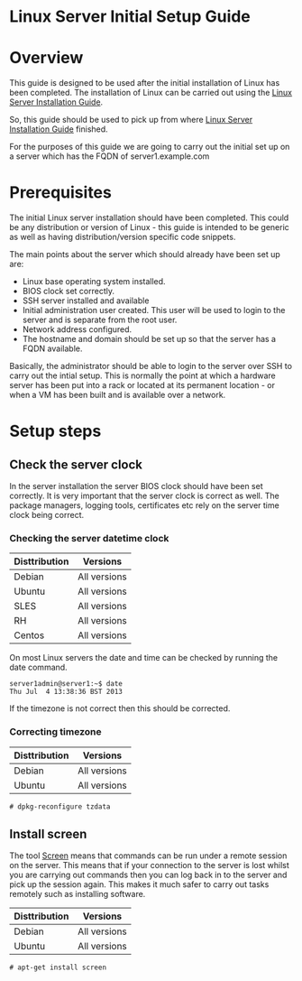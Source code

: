 Linux Server Initial Setup Guide
================================

# Overview

This guide is designed to be used after the initial installation of Linux has been completed.  The installation of Linux can be carried out using the [Linux Server Installation Guide](https://github.com/freewayprojects/linux-server-installation-guide).

So, this guide should be used to pick up from where [Linux Server Installation Guide](https://github.com/freewayprojects/linux-server-installation-guide) finished.

For the purposes of this guide we are going to carry out the initial set up on a server which has the FQDN of server1.example.com

# Prerequisites

The initial Linux server installation should have been completed.  This could be any distribution or version of Linux - this guide is intended to be generic as well as having distribution/version specific code snippets.

The main points about the server which should already have been set up are:

* Linux base operating system installed.
* BIOS clock set correctly.
* SSH server installed and available
* Initial administration user created.  This user will be used to login to the server and is separate from the root user.
* Network address configured.
* The hostname and domain should be set up so that the server has a FQDN available.

Basically, the administrator should be able to login to the server over SSH to carry out the intial setup.  This is normally the point at which a hardware server has been put into a rack or located at its permanent location - or when a VM has been built and is available over a network.

# Setup steps

## Check the server clock

In the server installation the server BIOS clock should have been set correctly.  It is very important that the server clock is correct as well.  The package managers, logging tools, certificates etc rely on the server time clock being correct.

### Checking the server datetime clock

| Disttribution | Versions |
| --- | --- |
| Debian | All versions |
| Ubuntu | All versions |
| SLES | All versions |
| RH | All versions |
| Centos | All versions |

On most Linux servers the date and time can be checked by running the date command.

~~~
server1admin@server1:~$ date
Thu Jul  4 13:38:36 BST 2013
~~~

If the timezone is not correct then this should be corrected.

### Correcting timezone

| Disttribution | Versions |
| --- | --- |
| Debian | All versions |
| Ubuntu | All versions |

~~~
# dpkg-reconfigure tzdata
~~~

##  Install screen

The tool [Screen](http://www.gnu.org/software/screen/) means that commands can be run under a remote session on the server.  This means that if your connection to the server is lost whilst you are carrying out commands then you can log back in to the server and pick up the session again.  This makes it much safer to carry out tasks remotely such as installing software.

| Disttribution | Versions |
| --- | --- |
| Debian | All versions |
| Ubuntu | All versions |

~~~
# apt-get install screen
~~~
